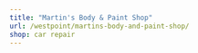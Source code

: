 ```yaml
---
title: "Martin's Body & Paint Shop"
url: /westpoint/martins-body-and-paint-shop/
shop: car repair
---
```

